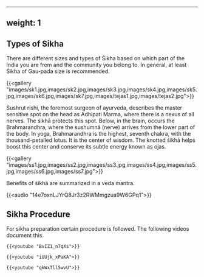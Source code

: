 
---
weight: 1
---

## Types of Sikha

There are different sizes and types of Śikha based on which part of the India you are from and the community you belong to. In general, at least Śikha of Gau-pada size is recommended.

{{<gallery "images/sk1.jpg,images/sk2.jpg,images/sk3.jpg,images/sk4.jpg,images/sk5.jpg,images/sk6.jpg,images/sk7.jpg,images/tejas1.jpg,images/tejas2.jpg">}}

Sushrut rishi, the foremost surgeon of ayurveda, describes the master sensitive spot on the head as Adhipati Marma, where there is a nexus of all nerves. The śikhā protects this spot. Below, in the brain, occurs the Brahmarandhra, where the sushumnã (nerve) arrives from the lower part of the body. In yoga, Brahmarandhra is the highest, seventh chakra, with the thousand-petalled lotus. It is the center of wisdom. The knotted śikhā helps boost this center and conserve its subtle energy known as ojas.

{{<gallery "images/ss1.jpg,images/ss2.jpg,images/ss3.jpg,images/ss4.jpg,images/ss5.jpg,images/ss6.jpg,images/ss7.jpg">}}

Benefits of śikhā are summarized in a veda mantra.

{{<audio "14e7oxnLJYrQ8Jr3z2RWMmgzua9W6GPq1">}}

## Sikha Procedure

For sikha preparation certain procedure is followed. The following videos document this.

```
{{<youtube "BvIZ1_n7qXs">}}
```

```
{{<youtube "iUUjk_xPaKA">}}
```

```
{{<youtube "qkWxTll5wvU">}}
```